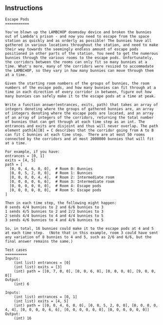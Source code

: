## Instructions
	Escape Pods
	===========

	You've blown up the LAMBCHOP doomsday device and broken the bunnies out of Lambda's prison - and now you need to escape from the space station as quickly and as orderly as possible! The bunnies have all gathered in various locations throughout the station, and need to make their way towards the seemingly endless amount of escape pods positioned in other parts of the station. You need to get the numerous bunnies through the various rooms to the escape pods. Unfortunately, the corridors between the rooms can only fit so many bunnies at a time. What's more, many of the corridors were resized to accommodate the LAMBCHOP, so they vary in how many bunnies can move through them at a time. 

	Given the starting room numbers of the groups of bunnies, the room numbers of the escape pods, and how many bunnies can fit through at a time in each direction of every corridor in between, figure out how many bunnies can safely make it to the escape pods at a time at peak.

	Write a function answer(entrances, exits, path) that takes an array of integers denoting where the groups of gathered bunnies are, an array of integers denoting where the escape pods are located, and an array of an array of integers of the corridors, returning the total number of bunnies that can get through at each time step as an int. The entrances and exits are disjoint and thus will never overlap. The path element path[A][B] = C describes that the corridor going from A to B can fit C bunnies at each time step.  There are at most 50 rooms connected by the corridors and at most 2000000 bunnies that will fit at a time.

	For example, if you have:
	entrances = [0, 1]
	exits = [4, 5]
	path = [
	  [0, 0, 4, 6, 0, 0],  # Room 0: Bunnies
	  [0, 0, 5, 2, 0, 0],  # Room 1: Bunnies
	  [0, 0, 0, 0, 4, 4],  # Room 2: Intermediate room
	  [0, 0, 0, 0, 6, 6],  # Room 3: Intermediate room
	  [0, 0, 0, 0, 0, 0],  # Room 4: Escape pods
	  [0, 0, 0, 0, 0, 0],  # Room 5: Escape pods
	]

	Then in each time step, the following might happen:
	0 sends 4/4 bunnies to 2 and 6/6 bunnies to 3
	1 sends 4/5 bunnies to 2 and 2/2 bunnies to 3
	2 sends 4/4 bunnies to 4 and 4/4 bunnies to 5
	3 sends 4/6 bunnies to 4 and 4/6 bunnies to 5

	So, in total, 16 bunnies could make it to the escape pods at 4 and 5 at each time step.  (Note that in this example, room 3 could have sent any variation of 8 bunnies to 4 and 5, such as 2/6 and 6/6, but the final answer remains the same.)

	Test cases
	==========
	Inputs:
		(int list) entrances = [0]
		(int list) exits = [3]
		(int) path = [[0, 7, 0, 0], [0, 0, 6, 0], [0, 0, 0, 8], [9, 0, 0, 0]]
	Output:
		(int) 6

	Inputs:
		(int list) entrances = [0, 1]
		(int list) exits = [4, 5]
		(int) path = [[0, 0, 4, 6, 0, 0], [0, 0, 5, 2, 0, 0], [0, 0, 0, 0, 4, 4], [0, 0, 0, 0, 6, 6], [0, 0, 0, 0, 0, 0], [0, 0, 0, 0, 0, 0]]
	Output:
		(int) 16